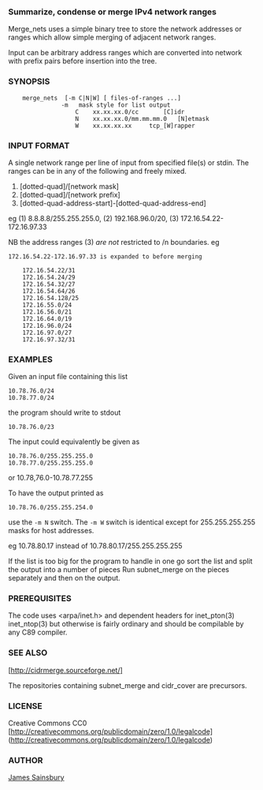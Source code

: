 
### Summarize, condense or merge IPv4 network ranges

Merge_nets uses a simple binary tree to store the network addresses
or ranges which allow simple merging of adjacent network ranges.

Input can be arbitrary address ranges which are converted into
network with prefix pairs before insertion into the tree. 

### SYNOPSIS

```
    merge_nets  [-m C|N|W] [ files-of-ranges ...]
               -m	mask style for list output
                   C	xx.xx.xx.0/cc		[C]idr
                   N	xx.xx.xx.0/mm.mm.mm.0	[N]etmask
                   W	xx.xx.xx.xx		tcp_[W]rapper
```

### INPUT FORMAT

A single network range per line of input from specified file(s) or stdin.
The ranges can be in any of the following and freely mixed.

1. [dotted-quad]/[network mask] 
2. [dotted-quad]/[network prefix]
3. [dotted-quad-address-start]-[dotted-quad-address-end]

eg (1) 8.8.8.8/255.255.255.0, (2) 192.168.96.0/20, (3) 172.16.54.22-172.16.97.33

NB the address ranges (3) *are not* restricted to /n boundaries.
eg
```
172.16.54.22-172.16.97.33 is expanded to before merging

	172.16.54.22/31
	172.16.54.24/29
	172.16.54.32/27
	172.16.54.64/26
	172.16.54.128/25
	172.16.55.0/24
	172.16.56.0/21
	172.16.64.0/19
	172.16.96.0/24
	172.16.97.0/27
	172.16.97.32/31
```

### EXAMPLES

Given an input file containing this list

	10.78.76.0/24
	10.78.77.0/24

the program should write to stdout

	10.78.76.0/23

The input could equivalently be given as

	10.78.76.0/255.255.255.0
	10.78.77.0/255.255.255.0
or
	10.78,76.0-10.78.77.255

To have the output printed as

	10.78.76.0/255.255.254.0

use the `-m N` switch.  The `-m W` switch is identical 
except for 255.255.255.255 masks for host addresses.

eg 10.78.80.17 instead of 10.78.80.17/255.255.255.255 

If the list is too big for the program to handle in one go
sort the list and split the output into a number of pieces
Run subnet_merge on the pieces separately and then on the output.

### PREREQUISITES

The code uses <arpa/inet.h> and dependent headers for inet_pton(3)
inet_ntop(3) but otherwise is fairly ordinary and should be
compilable by any C89 compiler.

### SEE ALSO

[http://cidrmerge.sourceforge.net/]

The repositories containing subnet_merge and cidr_cover are precursors.

### LICENSE
Creative Commons CC0
[http://creativecommons.org/publicdomain/zero/1.0/legalcode]
(http://creativecommons.org/publicdomain/zero/1.0/legalcode)


### AUTHOR
[James Sainsbury](mailto:toves@sdf.lonestar.org)
